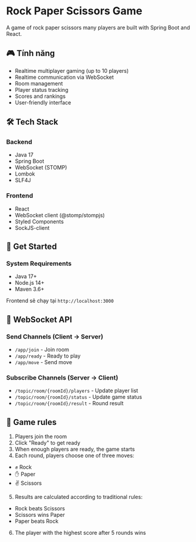# Rock Paper Scissors Game

A game of rock paper scissors many players are built with Spring Boot and React.

## 🎮 Tính năng

- Realtime multiplayer gaming (up to 10 players)
- Realtime communication via WebSocket
- ​​Room management
- Player status tracking
- Scores and rankings
- User-friendly interface

## 🛠 Tech Stack

### Backend
- Java 17
- Spring Boot
- WebSocket (STOMP)
- Lombok
- SLF4J

### Frontend
- React
- WebSocket client (@stomp/stompjs)
- Styled Components
- SockJS-client

## 🚀 Get Started

### System Requirements
- Java 17+
- Node.js 14+
- Maven 3.6+

Frontend sẽ chạy tại `http://localhost:3000`

## 📡 WebSocket API

### Send Channels (Client -> Server)
- `/app/join` - Join room
- `/app/ready` - Ready to play
- `/app/move` - Send move

### Subscribe Channels (Server -> Client)
- `/topic/room/{roomId}/players` - Update player list
- `/topic/room/{roomId}/status` - Update game status
- `/topic/room/{roomId}/result` - Round result

## 🎯 Game rules

1. Players join the room
2. Click "Ready" to get ready
3. When enough players are ready, the game starts
4. Each round, players choose one of three moves:

- ✊ Rock
- ✋ Paper
- ✌️ Scissors
5. Results are calculated according to traditional rules:
- Rock beats Scissors
- Scissors wins Paper
- Paper beats Rock
6. The player with the highest score after 5 rounds wins

